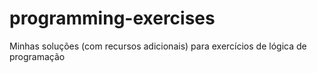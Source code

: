 # programming-exercises
Minhas soluções (com recursos adicionais) para exercícios de lógica de programação
